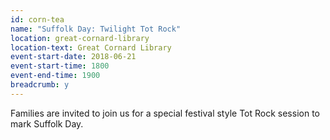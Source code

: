 ```yaml
---
id: corn-tea
name: "Suffolk Day: Twilight Tot Rock"
location: great-cornard-library
location-text: Great Cornard Library
event-start-date: 2018-06-21
event-start-time: 1800
event-end-time: 1900
breadcrumb: y
---
```


Families are invited to join us for a special festival style Tot Rock session to mark Suffolk Day.
